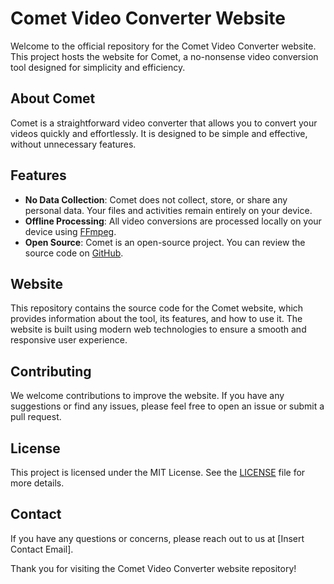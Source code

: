 # Comet Video Converter Website

Welcome to the official repository for the Comet Video Converter website. This project hosts the website for Comet, a no-nonsense video conversion tool designed for simplicity and efficiency.

## About Comet

Comet is a straightforward video converter that allows you to convert your videos quickly and effortlessly. It is designed to be simple and effective, without unnecessary features.

## Features

- **No Data Collection**: Comet does not collect, store, or share any personal data. Your files and activities remain entirely on your device.
- **Offline Processing**: All video conversions are processed locally on your device using [FFmpeg](https://ffmpeg.org/).
- **Open Source**: Comet is an open-source project. You can review the source code on [GitHub](https://github.com/Thavarshan/comet).

## Website

This repository contains the source code for the Comet website, which provides information about the tool, its features, and how to use it. The website is built using modern web technologies to ensure a smooth and responsive user experience.

## Contributing

We welcome contributions to improve the website. If you have any suggestions or find any issues, please feel free to open an issue or submit a pull request.

## License

This project is licensed under the MIT License. See the [LICENSE](LICENSE) file for more details.

## Contact

If you have any questions or concerns, please reach out to us at [Insert Contact Email].

Thank you for visiting the Comet Video Converter website repository!
